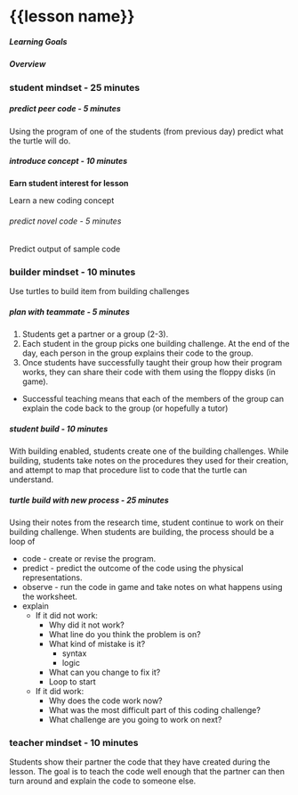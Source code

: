 # {{lesson name}}

##### Learning Goals

##### Overview

### student mindset - 25 minutes
##### predict peer code - 5 minutes
Using the program of one of the students (from previous day) predict what the turtle will do.

##### introduce concept - 10 minutes
**Earn student interest for lesson**

Learn a new coding concept

###### predict novel code - 5 minutes
Predict output of sample code

### builder mindset - 10 minutes
Use turtles to build item from building challenges

##### plan with teammate - 5 minutes
1. Students get a partner or a group (2-3).
2. Each student in the group picks one building challenge. At the end of the day, each person in the group explains their code to the group.
3. Once students have successfully taught their group how their program works, they can share their code with them using the floppy disks (in game).
  - Successful teaching means that each of the members of the group can explain the code back to the group (or hopefully a tutor)

##### student build - 10 minutes
With building enabled, students create one of the building challenges. While building, students take notes on the procedures they used for their creation, and attempt to map that procedure list to code that the turtle can understand.

##### turtle build with new process - 25 minutes
Using their notes from the research time, student continue to work on their building challenge. When students are building, the process should be a loop of
  - code - create or revise the program.
  - predict - predict the outcome of the code using the physical representations.
  - observe - run the code in game and take notes on what happens using the worksheet.
  - explain
    - If it did not work:
      - Why did it not work?
      - What line do you think the problem is on?
      - What kind of mistake is it?
        - syntax
        - logic
      - What can you change to fix it?
      - Loop to start
    - If it did work:
      - Why does the code work now?
      - What was the most difficult part of this coding challenge?
      - What challenge are you going to work on next?


### teacher mindset - 10 minutes
Students show their partner the code that they have created during the lesson. The goal is to teach the code well enough that the partner can then turn around and explain the code to someone else.
